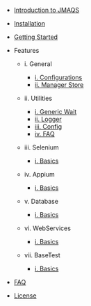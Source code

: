 - [Introduction to JMAQS ](JMAQS_1/Introduction.md)


- [Installation](JMAQS_1/ComingSoon.md)
- [Getting Started](JMAQS_1/ComingSoon.md)

- Features

	- i. General
		- [i. Configurations](JMAQS_1/ComingSoon.md)
		- [ii. Manager Store](JMAQS_1/ComingSoon.md)

	- ii. Utilities
		- [i. Generic Wait](JMAQS_1/ComingSoon.md)
		- [ii. Logger](JMAQS_1/ComingSoon.md)
		- [iii. Config](JMAQS_1/ComingSoon.md)
		- [iv. FAQ](JMAQS_1/ComingSoon.md)

	- iii. Selenium
		- [i. Basics](JMAQS_1/ComingSoon.md)

	- iv. Appium
		- [i. Basics](JMAQS_1/ComingSoon.md)

	- v. Database
		- [i. Basics](JMAQS_1/ComingSoon.md)

	- vi. WebServices
		- [i. Basics](JMAQS_1/ComingSoon.md)

	- vii. BaseTest
		- [i. Basics](JMAQS_1/ComingSoon.md)

- [FAQ](JMAQS_1/ComingSoon.md)
- [License](JMAQS_1/License.md)